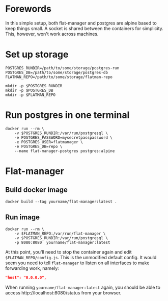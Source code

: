 # Forewords

In this simple setup, both flat-manager and postgres are alpine based to keep things small.
A socket is shared between the containers for simplicity. This, however, won't work across machines.

# Set up storage
    POSTGRES_RUNDIR=/path/to/some/storage/postgres-run
    POSTGRES_DB=/path/to/some/storage/postgres-db
    FLATMAN_REPO=/path/to/some/storage/flatman-repo

    mkdir -p $POSTGRES_RUNDIR
    mkdir -p $POSTGRES_DB
    mkdir -p $FLATMAN_REPO

# Run postgres in one terminal
    docker run --rm \
        -v $POSTGRES_RUNDIR:/var/run/postgresql \
        -e POSTGRES_PASSWORD=mysecretpasspassword \
        -e POSTGRES_USER=flatmanager \
        -e POSTGRES_DB=repo \
        --name flat-manager-postgres postgres:alpine

# Flat-manager
## Build docker image
    docker build --tag yourname/flat-manager:latest .
## Run image
    docker run --rm \
        -v $FLATMAN_REPO:/var/run/flat-manager \
        -v $POSTGRES_RUNDIR:/var/run/postgresql \
        -p 8080:8080  yourname/flat-manager:latest

At this point, you'll need to stop the container again and edit `$FLATMAN_REPO/config.js`. This is the unmodified default config. It would seem you need to tell `flat-manager` to listen on all interfaces to make forwarding work, namely:

```json
"host": "0.0.0.0",
```

When running `yourname/flat-manager:latest` again, you should be able to access http://localhost:8080/status from your browser.
